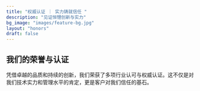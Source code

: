 ```yaml
---
title: "权威认证 ｜ 实力铸就信任 "
description: "见证恒锂创新与实力"
bg_image: "images/feature-bg.jpg"
layout: "honors"
draft: false
---
```

## 我们的荣誉与认证

凭借卓越的品质和持续的创新，我们荣获了多项行业认可与权威认证。这不仅是对我们技术实力和管理水平的肯定，更是客户对我们信任的基石。
